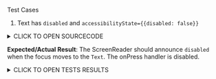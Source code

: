 Test Cases

1. Text has `disabled` and `accessibilityState={{disabled: false}}`

<details><summary>CLICK TO OPEN SOURCECODE</summary>
<p>

```javascript
<Text
  style={styles.text}
  onPress={() => console.warn('onPress')}
  disabled
  accessibilityState={{disabled: false}}>
  This is a Text
</Text>
```

</p>
</details>

**Expected/Actual Result**:
The ScreenReader should announce `disabled` when the focus moves to the `Text`.
The onPress handler is disabled.

<details><summary>CLICK TO OPEN TESTS RESULTS</summary>
<p>

<video src="https://user-images.githubusercontent.com/24992535/153145503-220619c3-4008-485d-9295-e0b623a856fc.mp4" width="1000" />

</p>
</details>

